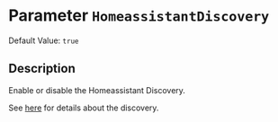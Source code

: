 # Parameter `HomeassistantDiscovery`
Default Value: `true`

## Description
Enable or disable the Homeassistant Discovery.

See [here](../Integration-Home-Assistant) for details about the discovery.
